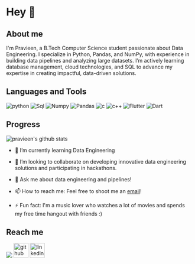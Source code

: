 # Hey 👋

## About me
I'm Pravieen, a B.Tech Computer Science student passionate about Data Engineering. I specialize in Python, Pandas, and NumPy, with experience in building data pipelines and analyzing large datasets. I’m actively learning database management, cloud technologies, and SQL to advance my expertise in creating impactful, data-driven solutions.

## Languages and Tools
<div>
  <img alt="python" src="https://img.icons8.com/color/48/000000/python.png"/>
  <img alt="Sql" src="https://img.icons8.com/external-flat-juicy-fish/60/000000/external-sql-coding-and-development-flat-flat-juicy-fish.png"/>
  <img alt="Numpy" src="https://img.icons8.com/color/48/000000/numpy.png"/>
  <img alt="Pandas" src= "https://img.icons8.com/color/48/000000/pandas.png"/>
  <img alt="c" src="https://img.icons8.com/color/48/000000/c-programming.png"/>
  <img alt="c++" src="https://img.icons8.com/color/48/000000/c-plus-plus-logo.png"/>
  <img alt="Flutter" src="https://img.icons8.com/color/48/7950F2/flutter.png"/>
  <img alt="Dart" src="https://img.icons8.com/color/48/000000/dart.png"/>
  <span>&nbsp;</span>
 </div>  
 
## Progress
 
 ![pravieen's github stats](https://github-readme-stats.vercel.app/api?username=pravieen&show_icons=true)




- 🌱 I’m currently learning Data Engineering
- 👯 I’m looking to collaborate on developing innovative data engineering solutions and participating in hackathons.
- 💬 Ask me about data engineering and pipelines!
- 📫 How to reach me: Feel free to shoot me an [email](mailto:ps2919@srmist.edu.in)!

- ⚡ Fun fact: I'm a music lover who watches a lot of movies and spends my free time hangout with friends :) 
## Reach me
[<img src="https://img.icons8.com/fluency/48/000000/instagram-new.png"/>](https://www.instagram.com/_._a_s_p_._/)
[<img src="https://img.icons8.com/nolan/64/github.png" alt='github' height='40'>](https://github.com/pravieen)  [<img src="https://img.icons8.com/color/48/000000/linkedin.png" alt='linkedin' height='40'>](http://www.linkedin.com/in/pravieen)
